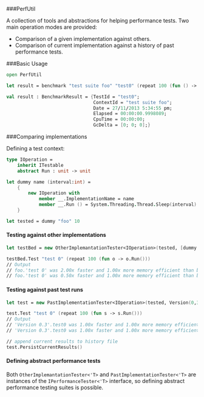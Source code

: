 ###PerfUtil

A collection of tools and abstractions for helping performance tests.
Two main operation modes are provided:
* Comparison of a given implementation against others.
* Comparison of current implementation against a history of past performance tests.

###Basic Usage

```fsharp
open PerfUtil

let result = benchmark "test suite foo" "test0" (repeat 100 (fun () -> Thread.Sleep 10))

val result : BenchmarkResult = {TestId = "test0";
                                ContextId = "test suite foo";
                                Date = 27/11/2013 5:34:55 pm;
                                Elapsed = 00:00:00.9998089;
                                CpuTime = 00:00:00;
                                GcDelta = [0; 0; 0];}
```

###Comparing implementations

Defining a test context:
```fsharp
type IOperation =
    inherit ITestable
    abstract Run : unit -> unit

let dummy name (interval:int) = 
    {
        new IOperation with
            member __.ImplementationName = name
            member __.Run () = System.Threading.Thread.Sleep(interval)
    }

let tested = dummy "foo" 10

```
#### Testing against other implementations
```fsharp
let testBed = new OtherImplemantationTester<IOperation>(tested, [dummy "bar" 5 ; dummy "baz" 20 ])

testBed.Test "test 0" (repeat 100 (fun o -> o.Run()))
// Output
// foo.'test 0' was 2.00x faster and 1.00x more memory efficient than bar.'test 0'
// foo.'test 0' was 0.50x faster and 1.00x more memory efficient than baz.'test 0'
```
#### Testing against past test runs
```fsharp
let test = new PastImplementationTester<IOperation>(tested, Version(0,3), historyFile = "persist.xml")

test.Test "test 0" (repeat 100 (fun s -> s.Run()))
// Output
// 'Version 0.3'.test0 was 1.00x faster and 1.00x more memory efficient than 'Version 0.2'.test0
// 'Version 0.3'.test0 was 1.00x faster and 1.00x more memory efficient than 'Version 0.1'.test0

// append current results to history file
test.PersistCurrentResults()
```
#### Defining abstract performance tests

Both `OtherImplemantationTester<'T>` and `PastImplementationTester<'T>` are instances of the
`IPerformanceTester<'T>` interface, so defining abstract performance testing suites is possible.
